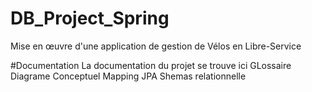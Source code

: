 # DB_Project_Spring

Mise en œuvre d'une application
de gestion de Vélos en Libre-Service

#Documentation
La documentation du projet se trouve ici
  GLossaire
  Diagrame Conceptuel
  Mapping JPA
  Shemas relationnelle
